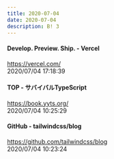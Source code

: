 ```yaml
---
title: 2020-07-04
date: 2020-07-04
description: B! 3
---
```


#### Develop. Preview. Ship. - Vercel
https://vercel.com/<br>
2020/07/04 17:18:39<br>


#### TOP - サバイバルTypeScript
https://book.yyts.org/<br>
2020/07/04 10:25:29<br>


#### GitHub - tailwindcss/blog
https://github.com/tailwindcss/blog<br>
2020/07/04 10:23:24<br>


